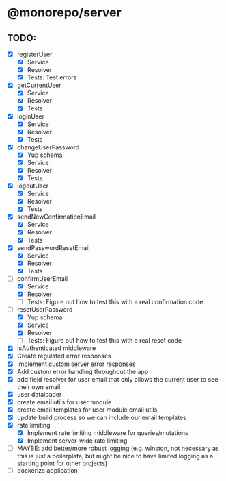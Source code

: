 # @monorepo/server

## TODO:

- [x] registerUser
  - [x] Service
  - [x] Resolver
  - [x] Tests: Test errors
- [x] getCurrentUser
  - [x] Service
  - [x] Resolver
  - [x] Tests
- [x] loginUser
  - [x] Service
  - [x] Resolver
  - [x] Tests
- [x] changeUserPassword
  - [x] Yup schema
  - [x] Service
  - [x] Resolver
  - [x] Tests
- [x] logoutUser
  - [x] Service
  - [x] Resolver
  - [x] Tests
- [x] sendNewConfirmationEmail
  - [x] Service
  - [x] Resolver
  - [x] Tests
- [x] sendPasswordResetEmail
  - [x] Service
  - [x] Resolver
  - [x] Tests
- [ ] confirmUserEmail
  - [x] Service
  - [x] Resolver
  - [ ] Tests: Figure out how to test this with a real confirmation code
- [ ] resetUserPassword
  - [x] Yup schema
  - [x] Service
  - [x] Resolver
  - [ ] Tests: Figure out how to test this with a real reset code
- [x] isAuthenticated middleware
- [x] Create regulated error responses
- [x] Implement custom server error responses
- [x] Add custom error handling throughout the app
- [x] add field resolver for user email that only allows the current user to see their own email
- [x] user dataloader
- [x] create email utils for user module
- [x] create email templates for user module email utils
- [x] update build process so we can include our email templates
- [x] rate limiting
  - [x] Implement rate limiting middleware for queries/mutations
  - [x] Implement server-wide rate limiting
- [ ] MAYBE: add better/more robust logging (e.g. winston, not necessary as this is just a boilerplate, but might be nice to have limited logging as a starting point for other projects)
- [ ] dockerize application
